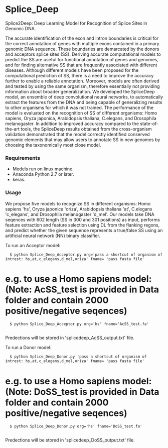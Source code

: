 # Splice_Deep
Splice2Deep: Deep Learning Model for Recognition of Splice Sites in Genomic DNA.

The accurate identification of the exon and intron boundaries is critical for the correct annotation of genes with multiple exons contained in a primary genomic DNA sequence. These boundaries are demarcated by the donors and acceptors splice sites (SS). Deriving accurate computational models to predict the SS are useful for functional annotation of genes and genomes, and for finding alternative SS that are frequently associated with different diseases. Although different models have been proposed for the computational prediction of SS, there is a need to improve the accuracy further to enable a reliable annotation. Moreover, models are often derived and tested by using the same organism, therefore essentially not providing information about broader generalization. 
We developed the SpliceDeep model, an ensemble of deep convolutional neural networks, to automatically extract the features from the DNA and being capable of generalizing results to other organisms for which it was not trained. The performance of the model is evaluated on the recognition of SS of different organisms: Homo sapiens, Oryza japonica, Arabidopsis thaliana, C.elegans, and Drosophila melanogaster. In addition to improved accuracy compared to the state-of-the-art tools, the SpliceDeep results obtained from the cross-organism validation demonstrated that the model correctly identified conserved genomic elements that may allow users to annotate SS in new genomes by choosing the taxonomically most close model.

### Requirements
  - Models run on linux machine.
  - Anaconda Python 2.7 or later.
  - keras.
    
### Usage
We propose five models to recognize SS in different organisms: Homo sapiens 'hs', Oryza japonica 'oriza', Arabidopsis thaliana 'at', C.elegans 'c_elegans', and Drosophila melanogaster 'd_mel'. Our models take DNA seqences with 602 length (SS in 300 and 301 positions) as input, performs feature extraction and feature selection using DL from the flanking regons, and predict whether the given sequence represents a true/false SS using an artificial neural network (NN) binary classifier.    

To run an Acceptor model:

```
  $ python Splice_Deep_Acceptor.py org='pass a shortcut of organism of intrest: hs,at,c_elegans,d_mel,oriza' fname= 'pass fasta file'
```
  # e.g. to use a Homo sapiens model: (Note: AcSS_test is provided in Data folder and contain 2000 positive/negative seqences)
```  
  $ python Splice_Deep_Acceptor.py org='hs' fname='AcSS_test.fa' 
    
```
Predections will be stored in 'splicedeep_AcSS_output.txt' file. 


To run a Donor model:

```
  $ python Splice_Deep_Donor.py 'pass a shortcut of organism of intrest: hs,at,c_elegans,d_mel,oriza' fname= 'pass fasta file'
  ```
  # e.g. to use a Homo sapiens model: (Note: DoSS_test is provided in Data folder and contain 2000 positive/negative seqences)
```  
  $ python Splice_Deep_Donor.py org='hs' fname='DoSS_test.fa'
  
```
Predections will be stored in 'splicedeep_DoSS_output.txt' file.  
  

